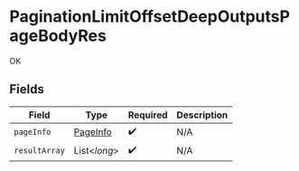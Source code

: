 # PaginationLimitOffsetDeepOutputsPageBodyRes

OK


## Fields

| Field                                           | Type                                            | Required                                        | Description                                     |
| ----------------------------------------------- | ----------------------------------------------- | ----------------------------------------------- | ----------------------------------------------- |
| `pageInfo`                                      | [PageInfo](../../models/operations/PageInfo.md) | :heavy_check_mark:                              | N/A                                             |
| `resultArray`                                   | List<*long*>                                    | :heavy_check_mark:                              | N/A                                             |